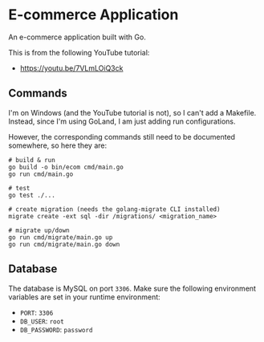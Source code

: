# E-commerce Application

An e-commerce application built with Go.

This is from the following YouTube tutorial:

- https://youtu.be/7VLmLOiQ3ck

## Commands

I'm on Windows (and the YouTube tutorial is not), so I can't add a Makefile. Instead, since I'm using GoLand, I am just adding run configurations.

However, the corresponding commands still need to be documented somewhere, so here they are:

```shell
# build & run
go build -o bin/ecom cmd/main.go
go run cmd/main.go

# test
go test ./...

# create migration (needs the golang-migrate CLI installed)
migrate create -ext sql -dir /migrations/ <migration_name>

# migrate up/down
go run cmd/migrate/main.go up
go run cmd/migrate/main.go down
```

## Database

The database is MySQL on port `3306`. Make sure the following environment variables are set in your runtime environment:

- `PORT`: `3306`
- `DB_USER`: `root`
- `DB_PASSWORD`: `password`
